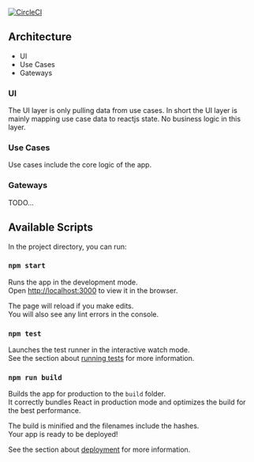 [![CircleCI](https://circleci.com/gh/nathanjisaac/something-good-web.svg?style=svg)](https://circleci.com/gh/nathanjisaac/something-good-web)

## Architecture

- UI
- Use Cases
- Gateways

### UI

The UI layer is only pulling data from use cases. In short the UI layer is mainly mapping use case data to reactjs state. No business logic in this layer. 

### Use Cases

Use cases include the core logic of the app. 

### Gateways

TODO...

## Available Scripts

In the project directory, you can run:

### `npm start`

Runs the app in the development mode.<br>
Open [http://localhost:3000](http://localhost:3000) to view it in the browser.

The page will reload if you make edits.<br>
You will also see any lint errors in the console.

### `npm test`

Launches the test runner in the interactive watch mode.<br>
See the section about [running tests](https://facebook.github.io/create-react-app/docs/running-tests) for more information.

### `npm run build`

Builds the app for production to the `build` folder.<br>
It correctly bundles React in production mode and optimizes the build for the best performance.

The build is minified and the filenames include the hashes.<br>
Your app is ready to be deployed!

See the section about [deployment](https://facebook.github.io/create-react-app/docs/deployment) for more information.
